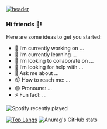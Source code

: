 [![header](https://tenor.com/view/coding-gif-25183725)](https://github.com/ross-allen)

### Hi friends 👋!

Here are some ideas to get you started:

- 🔭 I’m currently working on ...
- 🌱 I’m currently learning ...
- 👯 I’m looking to collaborate on ...
- 🤔 I’m looking for help with ...
- 💬 Ask me about ...
- 📫 How to reach me: ...
- 😄 Pronouns: ...
- ⚡ Fun fact: ...

![Spotify recently played](https://spotify-recently-played-readme.vercel.app/api?user=rossdallen)

[![Top Langs](https://github-readme-stats.vercel.app/api/top-langs/?username=ross-allen&layout=compact&langs_count=10&custom_title=Language%20Breakdown%20🧠&theme=dark&bg_color=30,000000,0f9b0f&border_radius=25&text_color=fff&card_width=445)](https://github.com/anuraghazra/github-readme-stats)
![Anurag's GitHub stats](https://github-readme-stats.vercel.app/api?username=ross-allen&hide=contribs,stars&count_private=true&include_all_commits=true&show_icons=true&theme=dark&custom_title=Check%20it%20out%20⚡&bg_color=30,000000,155799&border_radius=25&text_color=fff)

